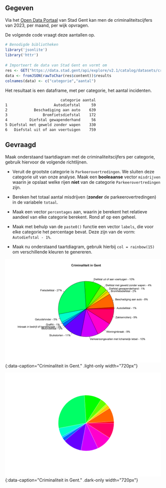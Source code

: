 ## Gegeven
Via het <a href="https://data.stad.gent/explore/dataset/criminaliteitscijfers-per-wijk-per-maand-gent-2023/table" target="_blank">Open Data Portaal</a> van Stad Gent kan men de criminaliteitscijfers van 2023, per maand, per wijk opvragen.

De volgende code vraagt deze aantallen op.
```R
# Benodigde bibliotheken
library('jsonlite')
library('httr')

# Importeert de data van Stad Gent en vormt om
res <- GET("https://data.stad.gent/api/explore/v2.1/catalog/datasets/criminaliteitscijfers-per-wijk-per-maand-gent-2023/records?select=sum(total)&group_by=fact_category")
data <- fromJSON(rawToChar(res$content))$results
colnames(data) <- c("categorie","aantal")
```

Het resultaat is een dataframe, met per categorie, het aantal incidenten.

```
                         categorie aantal
1                     Autodiefstal     59
2            Beschadiging aan auto    639
3                Bromfietsdiefstal    172
4          Diefstal gewapenderhand     56
5 Diefstal met geweld zonder wapen    330
6   Diefstal uit of aan voertuigen    759
```

## Gevraagd

Maak onderstaand taartdiagram met de criminaliteitscijfers per categorie, gebruik hiervoor de volgende richtlijnen.

- Veruit de grootste categorie is `Parkeerovertredingen`. We sluiten deze categorie uit van onze analyse. Maak een **booleaanse** vector `misdrijven` waarin je opslaat welke rijen **niet** van de categorie `Parkeerovertredingen` zijn.
- Bereken het totaal aantal misdrijven (**zonder** de parkeerovertredingen) in de variabele `totaal`.
- Maak een vector `percentages` aan, waarin je berekent het relatieve aandeel van elke categorie berekent. Rond af op een geheel.
- Maak met behulp van de `paste0()` functie een vector `labels`, die voor elke categorie het percentage bevat. Deze zijn van de vorm: `Autodiefstal - 1%`.

- Maak nu onderstaand taartdiagram, gebruik hierbij `col = rainbow(15)` om verschillende kleuren te genereren.

![Criminaliteit in Gent](media/plot.png "Criminaliteit in Gent."){:data-caption="Criminaliteit in Gent." .light-only width="720px"}

![Criminaliteit in Gent.](media/plot_dark.png "Criminaliteit in Gentk."){:data-caption="Criminaliteit in Gent." .dark-only width="720px"}

